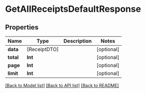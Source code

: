 # GetAllReceiptsDefaultResponse

## Properties
Name | Type | Description | Notes
------------ | ------------- | ------------- | -------------
**data** | [ReceiptDTO] |  | [optional] 
**total** | **Int** |  | [optional] 
**page** | **Int** |  | [optional] 
**limit** | **Int** |  | [optional] 

[[Back to Model list]](../README.md#documentation-for-models) [[Back to API list]](../README.md#documentation-for-api-endpoints) [[Back to README]](../README.md)


